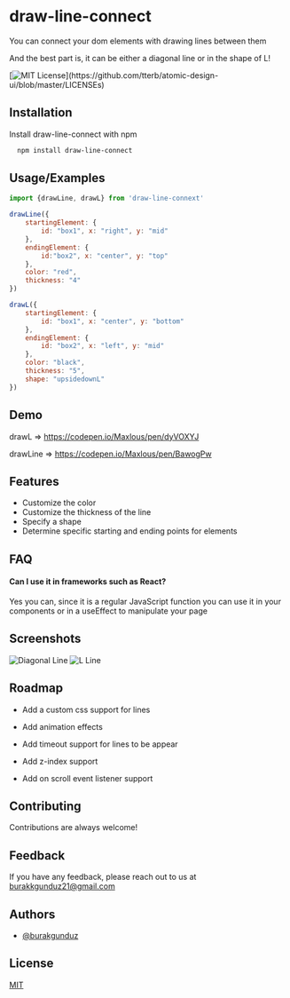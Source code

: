 
# draw-line-connect

You can connect your dom elements with drawing lines between them

And the best part is, it can be either a diagonal line or in the shape of L!


[![MIT License](https://img.shields.io/apm/l/atomic-design-ui.svg?)](https://github.com/tterb/atomic-design-ui/blob/master/LICENSEs)


## Installation

Install draw-line-connect with npm

```bash
  npm install draw-line-connect
```
    
## Usage/Examples

```javascript
import {drawLine, drawL} from 'draw-line-connext'

drawLine({
    startingElement: {
        id: "box1", x: "right", y: "mid"
    }, 
    endingElement: {
        id:"box2", x: "center", y: "top"
    }, 
    color: "red", 
    thickness: "4"
})

drawL({
    startingElement: {
        id: "box1", x: "center", y: "bottom"
    },
    endingElement: {
        id: "box2", x: "left", y: "mid"
    }, 
    color: "black", 
    thickness: "5", 
    shape: "upsidedownL"
})
```

## Demo

drawL => https://codepen.io/Maxlous/pen/dyVOXYJ

drawLine => https://codepen.io/Maxlous/pen/BawogPw


## Features

- Customize the color
- Customize the thickness of the line
- Specify a shape
- Determine specific starting and ending points for elements


## FAQ

#### Can I use it in frameworks such as React?

Yes you can, since it is a regular JavaScript function you can use it in your components or in a useEffect to manipulate your page



## Screenshots

![Diagonal Line](https://res.cloudinary.com/maxlous/image/upload/v1640438489/for%20developmental%20projects/Screen_Shot_2021-12-25_at_16.15.58_sf58v6.png)
![L Line](https://res.cloudinary.com/maxlous/image/upload/v1640438489/for%20developmental%20projects/Screen_Shot_2021-12-25_at_16.20.53_olkduh.png)


## Roadmap

- Add a custom css support for lines

- Add animation effects

- Add timeout support for lines to be appear

- Add z-index support

- Add on scroll event listener support



## Contributing

Contributions are always welcome!



## Feedback

If you have any feedback, please reach out to us at burakkgunduz21@gmail.com


## Authors

- [@burakgunduz](https://www.github.com/burakkgunduzz)


## License

[MIT](https://choosealicense.com/licenses/mit/)

